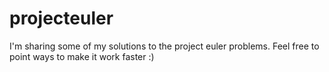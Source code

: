 # projecteuler
I'm sharing some of my solutions to the project euler problems. Feel free to point ways to make it work faster :)

